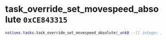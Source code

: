 # task_override_set_movespeed_absolute `0xCE843315`

```lua
natives.tasks.task_override_set_movespeed_absolute(_unk0 --[[ integer ]], _unk1 --[[ integer ]])
```